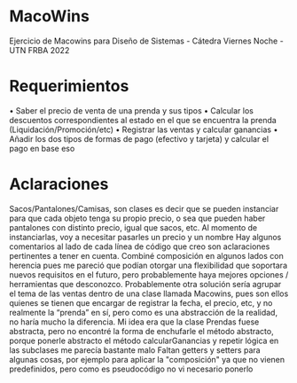 # MacoWins
Ejercicio de Macowins para Diseño de Sistemas - Cátedra Viernes Noche - UTN FRBA 2022

# Requerimientos

•	Saber el precio de venta de una prenda y sus tipos
•	Calcular los descuentos correspondientes al estado en el que se encuentra la prenda (Liquidación/Promoción/etc)
•	Registrar las ventas y calcular ganancias
•	Añadir los dos tipos de formas de pago (efectivo y tarjeta) y calcular el pago en base eso

# Aclaraciones

Sacos/Pantalones/Camisas, son clases es decir que se pueden instanciar para que cada objeto tenga su propio precio, o sea que pueden haber pantalones con distinto precio, igual que sacos, etc. Al momento de instanciarlas, voy a necesitar pasarles un precio y un nombre 
Hay algunos comentarios al lado de cada línea de código que creo son aclaraciones pertinentes a tener en cuenta.
Combiné composición en algunos lados con herencia pues me pareció que podían otorgar una flexibilidad que soportara nuevos requisitos en el futuro, pero probablemente haya mejores opciones / herramientas que desconozco.
Probablemente otra solución sería agrupar el tema de las ventas dentro de una clase llamada Macowins, pues son ellos quienes se tienen que encargar de registrar la fecha, el precio, etc, y no realmente la “prenda” en sí, pero como es una abstracción de la realidad, no haría mucho la diferencia.
Mi idea era que la clase Prendas fuese abstracta, pero no encontré la forma de enchufarle el método abstracto, porque ponerle abstracto el método calcularGanancias y repetir lógica en las subclases me parecía bastante malo
Faltan getters y setters para algunas cosas, por ejemplo para aplicar la "composición" ya que no vienen predefinidos, pero como es pseudocódigo no vi necesario ponerlo
